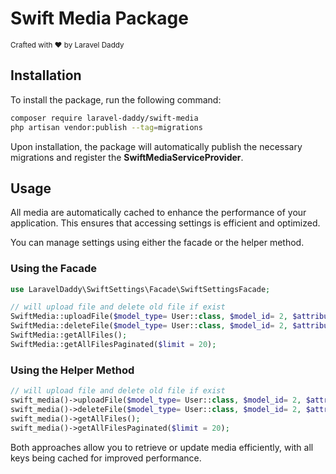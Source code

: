 # Swift Media Package
<small>Crafted with ♥️ by Laravel Daddy</small>

## Installation

To install the package, run the following command:

```bash
composer require laravel-daddy/swift-media
php artisan vendor:publish --tag=migrations
```

Upon installation, the package will automatically publish the necessary migrations and register the **SwiftMediaServiceProvider**.

## Usage

All media are automatically cached to enhance the performance of your application. This ensures that accessing settings is efficient and optimized.

You can manage settings using either the facade or the helper method.

### Using the Facade

```php
use LaravelDaddy\SwiftSettings\Facade\SwiftSettingsFacade;

// will upload file and delete old file if exist
SwiftMedia::uploadFile($model_type= User::class, $model_id= 2, $attribute= 'profile', $file, $path= '/');
SwiftMedia::deleteFile($model_type= User::class, $model_id= 2, $attribute= 'profile');
SwiftMedia::getAllFiles();
SwiftMedia::getAllFilesPaginated($limit = 20);

```

### Using the Helper Method

```php
// will upload file and delete old file if exist
swift_media()->uploadFile($model_type= User::class, $model_id= 2, $attribute= 'profile', $file, $path= '/');
swift_media()->deleteFile($model_type= User::class, $model_id= 2, $attribute= 'profile');
swift_media()->getAllFiles();
swift_media()->getAllFilesPaginated($limit = 20);
```

Both approaches allow you to retrieve or update media efficiently, with all keys being cached for improved performance.
